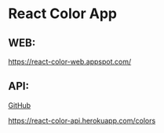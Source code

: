 # React Color App

## WEB:
https://react-color-web.appspot.com/

## API:
[GitHub](https://github.com/rsstdd/react-color-api)

https://react-color-api.herokuapp.com/colors


